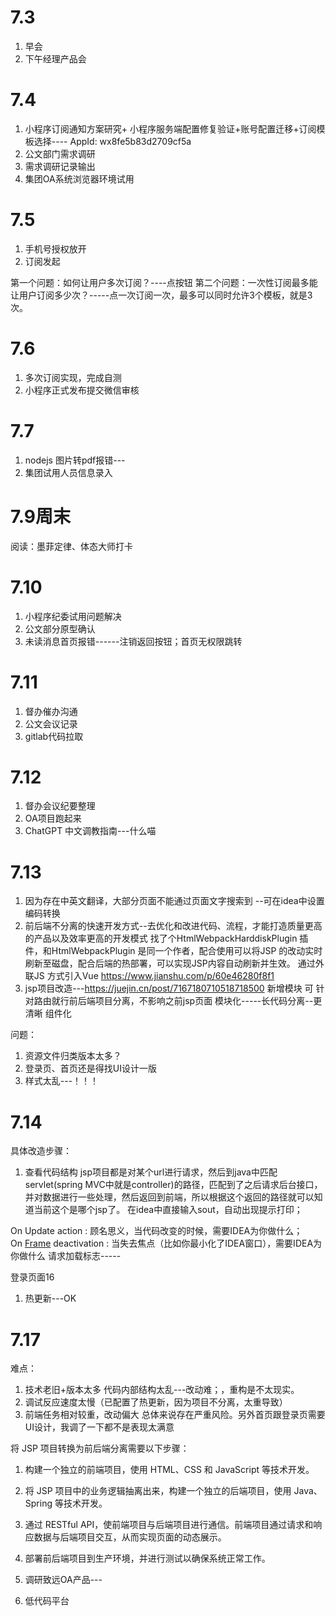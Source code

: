 # 7.3
1. 早会  
2. 下午经理产品会

# 7.4
1. 小程序订阅通知方案研究+ 小程序服务端配置修复验证+账号配置迁移+订阅模板选择----  AppId: wx8fe5b83d2709cf5a
2. 公文部门需求调研 
3. 需求调研记录输出
4. 集团OA系统浏览器环境试用


# 7.5

1. 手机号授权放开
2. 订阅发起

第一个问题：如何让用户多次订阅？----点按钮
第二个问题：一次性订阅最多能让用户订阅多少次？-----点一次订阅一次，最多可以同时允许3个模板，就是3次。



# 7.6
1. 多次订阅实现，完成自测  
2. 小程序正式发布提交微信审核

# 7.7
1. nodejs 图片转pdf报错---
2. 集团试用人员信息录入

# 7.9周末
阅读：墨菲定律、体态大师打卡

# 7.10
1. 小程序纪委试用问题解决
2. 公文部分原型确认
3. 未读消息首页报错------注销返回按钮；首页无权限跳转

# 7.11
1.  督办催办沟通
2. 公文会议记录
3. gitlab代码拉取

# 7.12
1. 督办会议纪要整理
2. OA项目跑起来
3. ChatGPT 中文调教指南---什么喵

# 7.13                                                             
1. 因为存在中英文翻译，大部分页面不能通过页面文字搜索到 --可在idea中设置编码转换
2. 前后端不分离的快速开发方式--去优化和改进代码、流程，才能打造质量更高的产品以及效率更高的开发模式
	找了个HtmlWebpackHarddiskPlugin  插件，和HtmlWebpackPlugin  是同一个作者，配合使用可以将JSP  的改动实时刷新至磁盘，配合后端的热部署，可以实现JSP内容自动刷新并生效。
	通过外联JS 方式引入Vue
	https://www.jianshu.com/p/60e46280f8f1
1. jsp项目改造---https://juejin.cn/post/7167180710518718500
	新增模块 可 针对路由就行前后端项目分离，不影响之前jsp页面
	模块化-----长代码分离--更清晰
	组件化

问题：
1. 资源文件归类版本太多？
2. 登录页、首页还是得找UI设计一版
3. 样式太乱---！！！

# 7.14
具体改造步骤：
1. 查看代码结构
jsp项目都是对某个url进行请求，然后到java中匹配servlet(spring MVC中就是controller)的路径，匹配到了之后请求后台接口，并对数据进行一些处理，然后返回到前端，所以根据这个返回的路径就可以知道当前这个是哪个jsp了。
在idea中直接输入sout，自动出现提示打印；

On Update action : 顾名思义，当代码改变的时候，需要IDEA为你做什么；
On [Frame](https://so.csdn.net/so/search?q=Frame&spm=1001.2101.3001.7020) deactivation : 当失去焦点（比如你最小化了IDEA窗口），需要IDEA为你做什么
请求加载标志-----

登录页面16
1. 热更新---OK

# 7.17
难点：
1. 技术老旧+版本太多 代码内部结构太乱---改动难；，重构是不太现实。
2. 调试反应速度太慢（已配置了热更新，因为项目不分离，太重导致）
3. 前端任务相对较重，改动偏大
总体来说存在严重风险。另外首页跟登录页需要UI设计，我调了一下都不是表现太满意


将 JSP 项目转换为前后端分离需要以下步骤：
1. 构建一个独立的前端项目，使用 HTML、CSS 和 JavaScript 等技术开发。
2. 将 JSP 项目中的业务逻辑抽离出来，构建一个独立的后端项目，使用 Java、Spring 等技术开发。
3. 通过 RESTful API，使前端项目与后端项目进行通信。前端项目通过请求和响应数据与后端项目交互，从而实现页面的动态展示。
4. 部署前后端项目到生产环境，并进行测试以确保系统正常工作。


1. 调研致远OA产品---
2. 低代码平台
